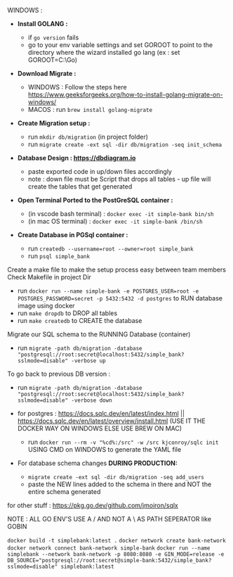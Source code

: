 
WINDOWS : 

- **Install GOLANG :**

  -    if `go version` fails
  -   go to your env variable settings and set GOROOT to point to the directory where the wizard installed go lang (ex : set GOROOT=C:\Go)


- **Download Migrate :** 
  -    WINDOWS : Follow the steps here https://www.geeksforgeeks.org/how-to-install-golang-migrate-on-windows/
  -    MACOS   : run `brew install golang-migrate`


- **Create Migration setup :** 
  - run `mkdir db/migration` (in project folder)
  - run `migrate create -ext sql -dir db/migration -seq init_schema`


- **Database Design : https://dbdiagram.io**
    - paste exported code in up/down files accordingly 
    - note : down file must be Script that drops all tables - up file will create the tables that get generated


- **Open Terminal Ported to the PostGreSQL container :** 
  - (in vscode bash terminal) : `docker exec -it simple-bank bin/sh`
  - (in mac OS      terminal) : `docker exec -it simple-bank /bin/sh`


- **Create Database in PGSql container :** 
   - run `createdb --username=root --owner=root simple_bank`
   - run `psql simple_bank`

Create a make file to make the setup process easy between team members
    Check Makefile in project Dir
- run `docker run --name simple-bank -e POSTGRES_USER=root -e POSTGRES_PASSWORD=secret -p 5432:5432 -d postgres` to RUN database image using docker
- run `make dropdb` to DROP all tables
- run `make createdb` to CREATE the database 

Migrate our SQL schema to the RUNNING Database (container)
- run `migrate -path db/migration -database "postgresql://root:secret@localhost:5432/simple_bank?sslmode=disable" -verbose up`

To go back to previous DB version : 
- run `migrate -path db/migration -database "postgresql://root:secret@localhost:5432/simple_bank?sslmode=disable" -verbose down`

- for postgres : https://docs.sqlc.dev/en/latest/index.html || https://docs.sqlc.dev/en/latest/overview/install.html (USE IT THE DOCKER WAY ON WINDOWS  ELSE USE BREW ON MAC)
  - run `docker run --rm -v "%cd%:/src" -w /src kjconroy/sqlc init` USING CMD on WINDOWS to generate the YAML file


- For database schema changes **DURING PRODUCTION:** 
  - `migrate create -ext sql -dir db/migration -seq add_users`
  - paste the NEW lines added to the schema in there and NOT the entire schema generated


for other stuff : https://pkg.go.dev/github.com/jmoiron/sqlx

NOTE : ALL GO ENV'S USE A / AND NOT A \ AS PATH SEPERATOR
like GOBIN

`docker build -t simplebank:latest .`
`docker network create bank-network`
`docker network connect bank-network simple-bank`
`docker run --name simplebank --network bank-network -p 8080:8080 -e GIN_MODE=release -e DB_SOURCE="postgresql://root:secret@simple-bank:5432/simple_bank?sslmode=disable" simplebank:latest`